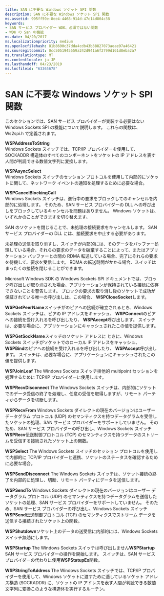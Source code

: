 ```yaml
---
title: SAN に不要な Windows ソケット SPI 関数
description: SAN に不要な Windows ソケット SPI 関数
ms.assetid: 995ff59e-8ee4-4468-914d-47c14d804c38
keywords:
- SAN サービス プロバイダー WDK、必須ではない関数
- WDK の San の機能
ms.date: 04/20/2017
ms.localizationpriority: medium
ms.openlocfilehash: 81b8690c37dda4cdb43b38827073aeae97a46421
ms.sourcegitcommit: 0cc5051945559a242d941a6f2799d161d8eba2a7
ms.translationtype: MT
ms.contentlocale: ja-JP
ms.lasthandoff: 04/23/2019
ms.locfileid: "63365678"
---
```

# <a name="windows-sockets-spi-functions-not-required-for-sans"></a>SAN に不要な Windows ソケット SPI 関数





このセクションでは、SAN サービス プロバイダーが実装する必要はない Windows Sockets SPI の機能について説明します。 これらの関数は、Ws2spi.h で定義されます。

<a href="" id="wspaddresstostring"></a>**WSPAddressToString**  
Windows Sockets スイッチでは、TCP/IP プロバイダーを使用して、SOCKADDR 構造体のすべてのコンポーネントをソケットの IP アドレスを表す人間が判読できる数値文字列に変換します。

<a href="" id="wspasyncselect"></a>**WSPAsyncSelect**  
Windows Sockets スイッチのセッション プロトコルを使用して内部的にソケットに関して、ネットワーク イベントの通知を処理するために必要な場合。

<a href="" id="wspcancelblockingcall"></a>**WSPCancelBlockingCall**  
Windows Sockets スイッチは、進行中の要求をブロックしてのキャンセルを内部的に処理します。 そのため、SAN サービス プロバイダーの DLL への呼び出しをブロックしているキャンセルを問題はありません。 Windows ソケットは、いずれかのことができますを切り替えます。

SAN のソケットを閉じることで、未処理の接続要求をキャンセルします。 SAN サービス プロバイダーの DLL には、接続要求を中止する必要があります。

未処理の送信を取り消すし、スイッチが内部的には、そのデータをバッファー処理している場合、それらの要求のデータを破棄することによって、またはアプリケーション バッファーとの間の RDMA 転送している場合、完了にそれらの要求を待機して、要求を受信します。 RDMA の転送時間がかかる場合、スイッチはまったくの接続を閉じることができます。

Microsoft Windows SDK の Windows Sockets SPI ドキュメントでは、ブロック呼び出しが取り消された場合、アプリケーションが保持されている接続に依存できないことを警告します。 ブロックの要求の取り消し後のソケットで成功が保証されている唯一の呼び出しは、この場合、 **WSPCloseSocket**します。

**WSPGetPeerName**スイッチがのピアへの接続が確立されるとき、Windows Sockets スイッチは、ピアの IP アドレスをキャッシュ、 **WSPConnect**のピアへの接続を受け入れるを呼び出したり、 **WSPAccept**呼び出します。 スイッチは、必要な場合に、アプリケーションにキャッシュされたこの値を提供します。

**WSPGetSockName**スイッチのソケット アドレスに ときに、Windows Sockets スイッチがソケットでのローカル IP アドレスをキャッシュ、 **WSPBind**のピアへの接続を受け入れるを呼び出したり、 **WSPAccept**呼び出します。 スイッチは、必要な場合に、アプリケーションにキャッシュされたこの値を提供します。

**WSPJoinLeaf** The Windows Sockets スイッチ排他的 multipoint セッションを処理するために TCP/IP プロバイダーに使用します。

**WSPRecvDisconnect** The Windows Sockets スイッチは、内部的にソケットでのデータ受信の終了を処理し、任意の受信を取得しますが、リモート パーティからデータを切断します。

**WSPRecvFrom** Windows Sockets ダイレクトの現在のバージョンはユーザー データグラム プロトコル (UDP) のセマンティクスを持つデータグラムを受信したソケットの処理、SAN サービス プロバイダーをサポートしていません。 そのため、SAN サービス プロバイダーの呼び出し、Windows Sockets スイッチ**WSPRecv**伝送制御プロトコル (TCP) のセマンティクスを持つデータのストリームを受信する接続されたソケット上の関数。

**WSPSelect** The Windows Sockets スイッチのセッション プロトコルを使用して内部的に TCP/IP プロバイダーと連携、ソケットのステータスを確認するために必要な場合。

**WSPSendDisconnect** The Windows Sockets スイッチは、ソケット接続の終了を内部的に処理し、切断、リモート パーティにデータを送信します。

**WSPSendTo** Windows Sockets ダイレクトの現在のバージョンはユーザー データグラム プロトコル (UDP) のセマンティクスを持つデータグラムを送信したソケットの処理、SAN サービス プロバイダーをサポートしていません。 そのため、SAN サービス プロバイダーの呼び出し、Windows Sockets スイッチ**WSPSend**伝送制御プロトコル (TCP) のセマンティクスでストリーム データを送信する接続されたソケット上の関数。

**WSPShutdown**ソケット上のデータの送受信に内部的には、Windows Sockets スイッチ無効にします。

**WSPStartup** The Windows Sockets スイッチは呼び出しません**WSPStartup** SAN サービス プロバイダーの操作を開始します。 スイッチは、SAN サービス プロバイダーの代わりに使用**WSPStatupEx**関数。

**WSPStringToAddress** The Windows Sockets スイッチでは、TCP/IP プロバイダーを使用して、Windows ソケットに渡すために適しているソケット アドレス構造 (SOCKADDR) に、ソケットの IP アドレスを表す人間が判読できる数値文字列に変換このような構造体を実行するルーチン。

 

 





